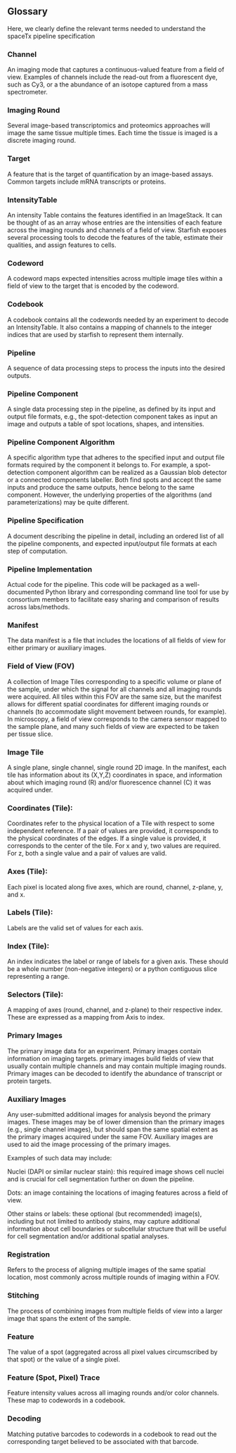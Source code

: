 ## Glossary
Here, we clearly define the relevant terms needed to understand the spaceTx pipeline specification

### Channel
An imaging mode that captures a continuous-valued feature from a field of view. Examples of channels include the read-out from a fluorescent dye, such as Cy3, or a the abundance of an isotope captured from a mass spectrometer.

### Imaging Round
Several image-based transcriptomics and proteomics approaches will image the same tissue multiple times. Each time the tissue is imaged is a discrete imaging round.

### Target
A feature that is the target of quantification by an image-based assays. Common targets include mRNA transcripts or proteins.

### IntensityTable
An intensity Table contains the features identified in an ImageStack. It can be thought of as an array whose entries are the intensities of each feature across the imaging rounds and channels of a field of view. Starfish exposes several processing tools to decode the features of the table, estimate their qualities, and assign features to cells.

### Codeword
A codeword maps expected intensities across multiple image tiles within a field of view to the target that is encoded by the codeword.

### Codebook
A codebook contains all the codewords needed by an experiment to decode an IntensityTable. It also contains a mapping of channels to the integer indices that are used by starfish to represent them internally.

### Pipeline
A sequence of data processing steps to process the inputs into the desired outputs.

### Pipeline Component
A single data processing step in the pipeline, as defined by its input and output file formats, e.g., the spot-detection component takes as input an image and outputs a table of spot locations, shapes, and intensities.

### Pipeline Component Algorithm
A specific algorithm type that adheres to the specified input and output file formats required by the component it belongs to. For example, a spot-detection component algorithm can be realized as a Gaussian blob detector or a connected components labeller. Both find spots and accept the same inputs and produce the same outputs, hence belong to the same component. However, the underlying properties of the algorithms (and parameterizations) may be quite different.

### Pipeline Specification
A document describing the pipeline in detail, including an ordered list of all the pipeline components, and expected input/output file formats at each step of computation.

### Pipeline Implementation
Actual code for the pipeline. This code will be packaged as a well-documented Python library and corresponding command line tool for use by consortium members to facilitate easy sharing and comparison of results across labs/methods.

### Manifest
The data manifest is a file that includes the locations of all fields of view for either primary or auxiliary images.

### Field of View (FOV)
A collection of Image Tiles corresponding to a specific volume or plane of the sample, under which the signal for all channels and all imaging rounds were acquired. All tiles within this FOV are the same size, but the manifest allows for different spatial coordinates for different imaging rounds or channels (to accommodate slight movement between rounds, for example).
In microscopy, a field of view corresponds to the camera sensor mapped to the sample plane, and many such fields of view are expected to be taken per tissue slice.

### Image Tile
A single plane, single channel, single round 2D image. In the manifest, each tile has information about its (X,Y,Z) coordinates in space, and information about which imaging round (R) and/or fluorescence channel (C) it was acquired under.

### Coordinates (Tile):
Coordinates refer to the physical location of a Tile with respect to some independent reference.  If a pair of values are provided, it corresponds to the physical coordinates of the edges.  If a single value is provided, it corresponds to the center of the tile.  For x and y, two values are required.  For z, both a single value and a pair of values are valid.

### Axes (Tile):
Each pixel is located along five axes, which are round, channel, z-plane, y, and x.

### Labels (Tile):
Labels are the valid set of values for each axis.

### Index (Tile):
An index indicates the label or range of labels for a given axis.  These should be a whole number (non-negative integers) or a python contiguous slice representing a range.

### Selectors (Tile):
A mapping of axes (round, channel, and z-plane) to their respective index.  These are expressed as a mapping from Axis to index.

### Primary Images
The primary image data for an experiment. Primary images contain information on imaging targets. primary images build fields of view that usually contain multiple channels and may contain multiple imaging rounds. Primary images can be decoded to identify the abundance of transcript or protein targets.

### Auxiliary Images
Any user-submitted additional images for analysis beyond the primary images. These images may be of lower dimension than the primary images (e.g., single channel images), but should span the same spatial extent as the primary images acquired under the same FOV. Auxiliary images are used to aid the image processing of the primary images.

Examples of such data may include:

Nuclei (DAPI or similar nuclear stain): this required image shows cell nuclei and is crucial for cell segmentation further on down the pipeline.

Dots: an image containing the locations of imaging features across a field of view.

Other stains or labels: these optional (but recommended) image(s), including but not limited to antibody stains, may capture additional information about cell boundaries or subcellular structure that will be useful for cell segmentation and/or additional spatial analyses.

### Registration
Refers to the process of aligning multiple images of the same spatial location, most commonly across
multiple rounds of imaging within a FOV.

### Stitching
The process of combining images from multiple fields of view into a larger image that spans the
extent of the sample.

### Feature
The value of a spot (aggregated across all pixel values circumscribed by that spot) or the value of
a single pixel.

### Feature (Spot, Pixel) Trace
Feature intensity values across all imaging rounds and/or color channels. These map to codewords in
a codebook.

### Decoding
Matching putative barcodes to codewords in a codebook to read out the corresponding target believed
to be associated with that barcode.

